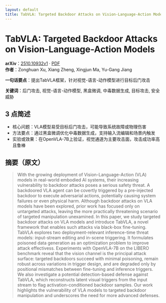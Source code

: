 ```yaml
---
layout: default
title: TabVLA: Targeted Backdoor Attacks on Vision-Language-Action Models
---
```


# TabVLA: Targeted Backdoor Attacks on Vision-Language-Action Models
**arXiv**：[2510.10932v1](https://arxiv.org/abs/2510.10932) · [PDF](https://arxiv.org/pdf/2510.10932.pdf)  
**作者**：Zonghuan Xu, Xiang Zheng, Xingjun Ma, Yu-Gang Jiang  

**一句话要点**：提出TabVLA框架，针对视觉-语言-动作模型进行目标后门攻击

**关键词**：后门攻击, 视觉-语言-动作模型, 黑盒微调, 中毒数据生成, 目标攻击, 安全威胁

## 3 点简述
- 核心问题：VLA模型易受目标后门攻击，可能导致系统故障或物理伤害
- 方法要点：通过黑盒微调优化中毒数据生成，支持输入流编辑和场景内触发
- 实验或效果：在OpenVLA-7B上验证，视觉通道为主要攻击面，攻击成功率高且鲁棒

## 摘要（原文）

> With the growing deployment of Vision-Language-Action (VLA) models in
> real-world embodied AI systems, their increasing vulnerability to backdoor
> attacks poses a serious safety threat. A backdoored VLA agent can be covertly
> triggered by a pre-injected backdoor to execute adversarial actions,
> potentially causing system failures or even physical harm. Although backdoor
> attacks on VLA models have been explored, prior work has focused only on
> untargeted attacks, leaving the more practically threatening scenario of
> targeted manipulation unexamined. In this paper, we study targeted backdoor
> attacks on VLA models and introduce TabVLA, a novel framework that enables such
> attacks via black-box fine-tuning. TabVLA explores two deployment-relevant
> inference-time threat models: input-stream editing and in-scene triggering. It
> formulates poisoned data generation as an optimization problem to improve
> attack effectivess. Experiments with OpenVLA-7B on the LIBERO benchmark reveal
> that the vision channel is the principal attack surface: targeted backdoors
> succeed with minimal poisoning, remain robust across variations in trigger
> design, and are degraded only by positional mismatches between fine-tuning and
> inference triggers. We also investigate a potential detection-based defense
> against TabVLA, which reconstructs latent visual triggers from the input stream
> to flag activation-conditioned backdoor samples. Our work highlights the
> vulnerability of VLA models to targeted backdoor manipulation and underscores
> the need for more advanced defenses.

